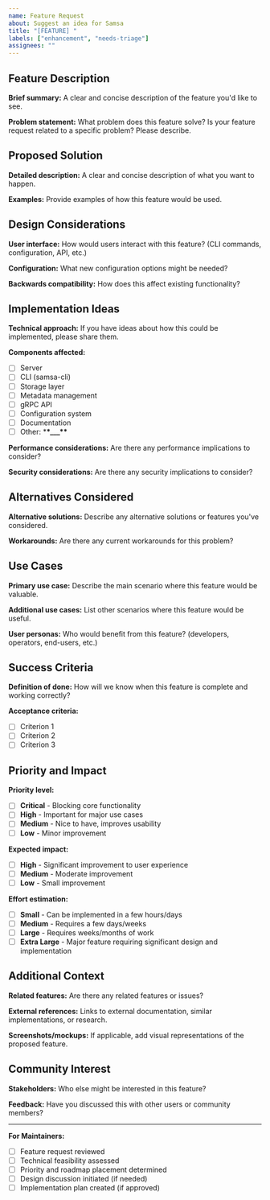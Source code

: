 ```yaml
---
name: Feature Request
about: Suggest an idea for Samsa
title: "[FEATURE] "
labels: ["enhancement", "needs-triage"]
assignees: ""
---
```


## Feature Description

**Brief summary:**
A clear and concise description of the feature you'd like to see.

**Problem statement:**
What problem does this feature solve? Is your feature request related to a specific problem? Please describe.

## Proposed Solution

**Detailed description:**
A clear and concise description of what you want to happen.

**Examples:**
Provide examples of how this feature would be used.

## Design Considerations

**User interface:**
How would users interact with this feature? (CLI commands, configuration, API, etc.)

**Configuration:**
What new configuration options might be needed?

**Backwards compatibility:**
How does this affect existing functionality?

## Implementation Ideas

**Technical approach:**
If you have ideas about how this could be implemented, please share them.

**Components affected:**

- [ ] Server
- [ ] CLI (samsa-cli)
- [ ] Storage layer
- [ ] Metadata management
- [ ] gRPC API
- [ ] Configuration system
- [ ] Documentation
- [ ] Other: \***\*\_\_\_\*\***

**Performance considerations:**
Are there any performance implications to consider?

**Security considerations:**
Are there any security implications to consider?

## Alternatives Considered

**Alternative solutions:**
Describe any alternative solutions or features you've considered.

**Workarounds:**
Are there any current workarounds for this problem?

## Use Cases

**Primary use case:**
Describe the main scenario where this feature would be valuable.

**Additional use cases:**
List other scenarios where this feature would be useful.

**User personas:**
Who would benefit from this feature? (developers, operators, end-users, etc.)

## Success Criteria

**Definition of done:**
How will we know when this feature is complete and working correctly?

**Acceptance criteria:**

- [ ] Criterion 1
- [ ] Criterion 2
- [ ] Criterion 3

## Priority and Impact

**Priority level:**

- [ ] **Critical** - Blocking core functionality
- [ ] **High** - Important for major use cases
- [ ] **Medium** - Nice to have, improves usability
- [ ] **Low** - Minor improvement

**Expected impact:**

- [ ] **High** - Significant improvement to user experience
- [ ] **Medium** - Moderate improvement
- [ ] **Low** - Small improvement

**Effort estimation:**

- [ ] **Small** - Can be implemented in a few hours/days
- [ ] **Medium** - Requires a few days/weeks
- [ ] **Large** - Requires weeks/months of work
- [ ] **Extra Large** - Major feature requiring significant design and implementation

## Additional Context

**Related features:**
Are there any related features or issues?

**External references:**
Links to external documentation, similar implementations, or research.

**Screenshots/mockups:**
If applicable, add visual representations of the proposed feature.

## Community Interest

**Stakeholders:**
Who else might be interested in this feature?

**Feedback:**
Have you discussed this with other users or community members?

---

**For Maintainers:**

- [ ] Feature request reviewed
- [ ] Technical feasibility assessed
- [ ] Priority and roadmap placement determined
- [ ] Design discussion initiated (if needed)
- [ ] Implementation plan created (if approved)
